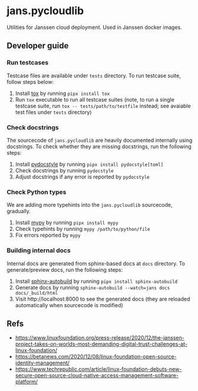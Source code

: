 # jans.pycloudlib

Utilities for Janssen cloud deployment. Used in Janssen docker images.

## Developer guide

### Run testcases

Testcase files are available under `tests` directory.
To run testcase suite, follow steps below:

1. Install [tox](https://tox.wiki/en/latest/) by running `pipx install tox`
1. Run `tox` executable to run all testcase suites (note, to run a single testcase suite, run `tox -- tests/path/to/testfile` instead; see avaiable test files under `tests` directory)

### Check docstrings

The sourcecode of `jans.pycloudlib` are heavily documented internally using docstrings.
To check whether they are missing docstrings, run the following steps:

1. Install [pydocstyle](http://www.pydocstyle.org/en/stable/) by running `pipx install pydocstyle[toml]`
1. Check docstrings by running `pydocstyle`
1. Adjust docstrings if any error is reported by `pydocstyle`

### Check Python types

We are adding more typehints into the `jans.pycloudlib` sourcecode, gradually.

1. Install [mypy](https://mypy.readthedocs.io/en/stable/index.html) by running `pipx install mypy`
1. Check typehints by running `mypy /path/to/python/file`
1. Fix errors reported by `mypy`

### Building internal docs

Internal docs are generated from sphinx-based docs at `docs` directory.
To generate/preview docs, run the following steps:

1. Install [sphinx-autobuild](https://github.com/executablebooks/sphinx-autobuild) by running `pipx install sphinx-autobuild`
1. Generate docs by running `sphinx-autobuild --watch=jans docs docs/_build/html`
1. Visit http://localhost:8000 to see the generated docs (they are reloaded automatically when sourcecode is modified)

## Refs

- https://www.linuxfoundation.org/press-release/2020/12/the-janssen-project-takes-on-worlds-most-demanding-digital-trust-challenges-at-linux-foundation/
- https://betanews.com/2020/12/08/linux-foundation-open-source-identity-management/
- https://www.techrepublic.com/article/linux-foundation-debuts-new-secure-open-source-cloud-native-access-management-software-platform/
